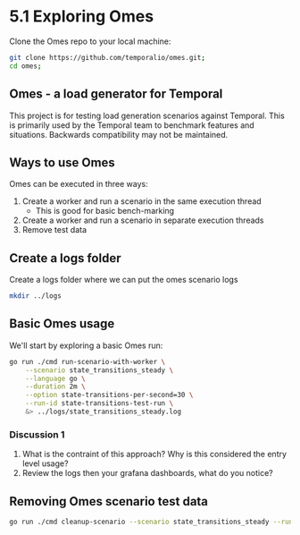 # 5.1 Exploring Omes

Clone the Omes repo to your local machine:

```bash
git clone https://github.com/temporalio/omes.git;
cd omes;
```

## Omes - a load generator for Temporal
This project is for testing load generation scenarios against Temporal. This is primarily used by the Temporal team to benchmark features and situations. Backwards compatibility may not be maintained.


## Ways to use Omes
Omes can be executed in three ways:
1. Create a worker and run a scenario in the same execution thread
    - This is good for basic bench-marking
2. Create a worker and run a scenario in separate execution threads
3. Remove test data

## Create a logs folder
Create a logs folder where we can put the omes scenario logs
```bash
mkdir ../logs
```


## Basic Omes usage
We'll start by exploring a basic Omes run:

```bash
go run ./cmd run-scenario-with-worker \
    --scenario state_transitions_steady \
    --language go \
    --duration 2m \
    --option state-transitions-per-second=30 \
    --run-id state-transitions-test-run \
    &> ../logs/state_transitions_steady.log
```

### Discussion 1
1. What is the contraint of this approach? Why is this considered the entry level usage?
2. Review the logs then your grafana dashboards, what do you notice?


## Removing Omes scenario test data
```bash
go run ./cmd cleanup-scenario --scenario state_transitions_steady --run-id state-transitions-test-run
```







